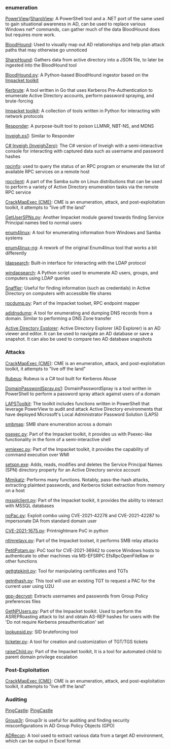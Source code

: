 ### enumeration

[PowerView](https://github.com/PowerShellMafia/PowerSploit/blob/master/Recon/PowerView.ps1)/[SharpView](https://github.com/dmchell/SharpView): A PowerShell tool and a .NET port of the same used to gain situational awareness in AD, can be used to replace various Windows net* commands, can gather much of the data BloodHound does but requires more work.

[BloodHound](https://github.com/BloodHoundAD/BloodHound): Used to visually map out AD relationships and help plan attack paths that may otherwise go unnoticed

[SharpHound](https://github.com/BloodHoundAD/BloodHound/tree/master/Collectors): Gathers data from active directory into a JSON file, to later be ingested into the BloodHound tool

[BloodHound.py](https://github.com/fox-it/BloodHound.py): A Python-based BloodHound ingestor based on the [Impacket toolkit](https://github.com/CoreSecurity/impacket/)

[Kerbrute](https://github.com/ropnop/kerbrute): A tool written in Go that uses Kerberos Pre-Authentication to enumerate Active Directory accounts, perform password spraying, and brute-forcing

[Impacket toolkit](https://github.com/SecureAuthCorp/impacket): A collection of tools written in Python for interacting with network protocols

[Responder](https://github.com/lgandx/Responder): A purpose-built tool to poison LLMNR, NBT-NS, and MDNS

[Inveigh.ps1](https://github.com/Kevin-Robertson/Inveigh/blob/master/Inveigh.ps1): Similar to Responder

[C# Inveigh (InveighZero)](https://github.com/Kevin-Robertson/Inveigh/tree/master/Inveigh): The C# version of Inveigh with a semi-interactive console for interacting with captured data such as username and password hashes

[rpcinfo](https://learn.microsoft.com/en-us/windows-server/administration/windows-commands/rpcinfo): used to query the status of an RPC program or enumerate the list of available RPC services on a remote host

[rpcclient](https://www.samba.org/samba/docs/current/man-html/rpcclient.1.html): A part of the Samba suite on Linux distributions that can be used to perform a variety of Active Directory enumeration tasks via the remote RPC service

[CrackMapExec (CME)](https://github.com/byt3bl33d3r/CrackMapExec): CME is an enumeration, attack, and post-exploitation toolkit, it attempts to "live off the land"

[GetUserSPNs.py](https://github.com/SecureAuthCorp/impacket/blob/master/examples/GetUserSPNs.py): Another Impacket module geared towards finding Service Principal names tied to normal users

[enum4linux](https://github.com/CiscoCXSecurity/enum4linux): A tool for enumerating information from Windows and Samba systems

[enum4linux-ng](https://github.com/cddmp/enum4linux-ng): A rework of the original Enum4linux tool that works a bit differently

[ldapsearch](https://linux.die.net/man/1/ldapsearch): Built-in interface for interacting with the LDAP protocol

[windapsearch](https://github.com/ropnop/windapsearch): A Python script used to enumerate AD users, groups, and computers using LDAP queries

[Snaffler](https://github.com/SnaffCon/Snaffler): Useful for finding information (such as credentials) in Active Directory on computers with accessible file shares

[rpcdump.py](https://github.com/SecureAuthCorp/impacket/blob/master/examples/rpcdump.py): Part of the Impacket toolset, RPC endpoint mapper

[adidnsdump](https://github.com/dirkjanm/adidnsdump): A tool for enumerating and dumping DNS records from a domain. Similar to performing a DNS Zone transfer

[Active Directory Explorer](https://docs.microsoft.com/en-us/sysinternals/downloads/adexplorer): Active Directory Explorer (AD Explorer) is an AD viewer and editor. It can be used to navigate an AD database or save a snapshot. It can also be used to compare two AD database snapshots

### Attacks

[CrackMapExec (CME)](https://github.com/byt3bl33d3r/CrackMapExec): CME is an enumeration, attack, and post-exploitation toolkit, it attempts to "live off the land"

[Rubeus](https://github.com/GhostPack/Rubeus): Rubeus is a C# tool built for Kerberos Abuse

[DomainPasswordSpray.ps1](https://github.com/dafthack/DomainPasswordSpray): DomainPasswordSpray is a tool written in PowerShell to perform a password spray attack against users of a domain

[LAPSToolkit](https://github.com/leoloobeek/LAPSToolkit): The toolkit includes functions written in PowerShell that leverage PowerView to audit and attack Active Directory environments that have deployed Microsoft's Local Administrator Password Solution (LAPS)

[smbmap](https://github.com/ShawnDEvans/smbmap): SMB share enumeration across a domain

[psexec.py](https://github.com/SecureAuthCorp/impacket/blob/master/examples/psexec.py): Part of the Impacket toolkit, it provides us with Psexec-like functionality in the form of a semi-interactive shell

[wmiexec.py](https://github.com/SecureAuthCorp/impacket/blob/master/examples/wmiexec.py): Part of the Impacket toolkit, it provides the capability of command execution over WMI

[setspn.exe](https://docs.microsoft.com/en-us/previous-versions/windows/it-pro/windows-server-2012-r2-and-2012/cc731241(v=ws.11)): Adds, reads, modifies and deletes the Service Principal Names (SPN) directory property for an Active Directory service account

[Mimikatz](https://github.com/ParrotSec/mimikatz): Performs many functions. Notably, pass-the-hash attacks, extracting plaintext passwords, and Kerberos ticket extraction from memory on a host

[mssqlclient.py](https://github.com/SecureAuthCorp/impacket/blob/master/examples/mssqlclient.py): Part of the Impacket toolkit, it provides the ability to interact with MSSQL databases

[noPac.py](https://github.com/Ridter/noPac): Exploit combo using CVE-2021-42278 and CVE-2021-42287 to impersonate DA from standard domain user

[CVE-2021-1675.py](https://github.com/cube0x0/CVE-2021-1675/blob/main/CVE-2021-1675.py): Printnightmare PoC in python

[ntlmrelayx.py](https://github.com/SecureAuthCorp/impacket/blob/master/examples/ntlmrelayx.py): Part of the Impacket toolset, it performs SMB relay attacks

[PetitPotam.py](https://github.com/topotam/PetitPotam): PoC tool for CVE-2021-36942 to coerce Windows hosts to authenticate to other machines via MS-EFSRPC EfsRpcOpenFileRaw or other functions

[gettgtpkinit.py](https://github.com/dirkjanm/PKINITtools/blob/master/gettgtpkinit.py): Tool for manipulating certificates and TGTs

[getnthash.py](https://github.com/dirkjanm/PKINITtools/blob/master/getnthash.py): This tool will use an existing TGT to request a PAC for the current user using U2U

[gpp-decrypt](https://github.com/t0thkr1s/gpp-decrypt): Extracts usernames and passwords from Group Policy preferences files

[GetNPUsers.py](https://github.com/SecureAuthCorp/impacket/blob/master/examples/GetNPUsers.py): Part of the Impacket toolkit. Used to perform the ASREPRoasting attack to list and obtain AS-REP hashes for users with the 'Do not require Kerberos preauthentication' set

[lookupsid.py](https://github.com/SecureAuthCorp/impacket/blob/master/examples/lookupsid.py): SID bruteforcing tool

[ticketer.py](https://github.com/SecureAuthCorp/impacket/blob/master/examples/ticketer.py): A tool for creation and customization of TGT/TGS tickets

[raiseChild.py](https://github.com/SecureAuthCorp/impacket/blob/master/examples/raiseChild.py): Part of the Impacket toolkit, It is a tool for automated child to parent domain privilege escalation



### Post-Exploitation

[CrackMapExec (CME)](https://github.com/byt3bl33d3r/CrackMapExec): CME is an enumeration, attack, and post-exploitation toolkit, it attempts to "live off the land"

### Auditing

[PingCastle](https://www.pingcastle.com/documentation/): [PingCastle](https://www.pingcastle.com/documentation/)

[Group3r](https://github.com/Group3r/Group3r): Group3r is useful for auditing and finding security misconfigurations in AD Group Policy Objects (GPO)

[ADRecon](https://github.com/adrecon/ADRecon): A tool used to extract various data from a target AD environment, which can be output in Excel format